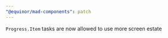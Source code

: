 ```yaml
---
"@equinor/mad-components": patch
---
```


`Progress.Item` tasks are now allowed to use more screen estate
